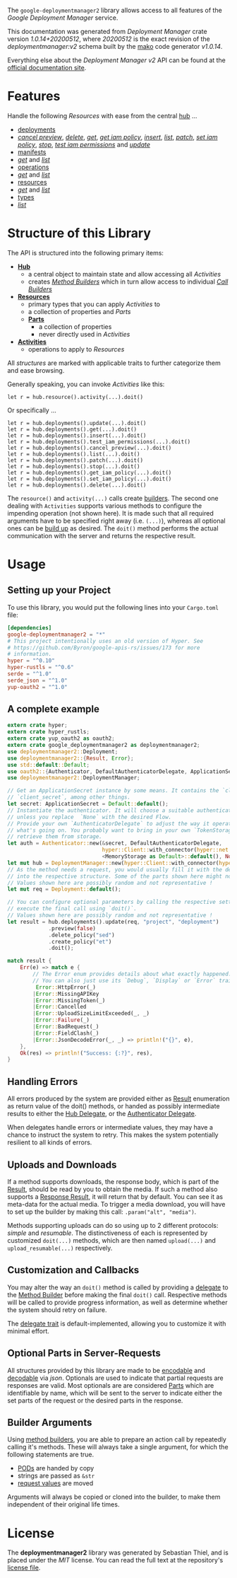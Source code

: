 <!---
DO NOT EDIT !
This file was generated automatically from 'src/mako/api/README.md.mako'
DO NOT EDIT !
-->
The `google-deploymentmanager2` library allows access to all features of the *Google Deployment Manager* service.

This documentation was generated from *Deployment Manager* crate version *1.0.14+20200512*, where *20200512* is the exact revision of the *deploymentmanager:v2* schema built by the [mako](http://www.makotemplates.org/) code generator *v1.0.14*.

Everything else about the *Deployment Manager* *v2* API can be found at the
[official documentation site](https://cloud.google.com/deployment-manager/).
# Features

Handle the following *Resources* with ease from the central [hub](https://docs.rs/google-deploymentmanager2/1.0.14+20200512/google_deploymentmanager2/struct.DeploymentManager.html) ... 

* [deployments](https://docs.rs/google-deploymentmanager2/1.0.14+20200512/google_deploymentmanager2/struct.Deployment.html)
 * [*cancel preview*](https://docs.rs/google-deploymentmanager2/1.0.14+20200512/google_deploymentmanager2/struct.DeploymentCancelPreviewCall.html), [*delete*](https://docs.rs/google-deploymentmanager2/1.0.14+20200512/google_deploymentmanager2/struct.DeploymentDeleteCall.html), [*get*](https://docs.rs/google-deploymentmanager2/1.0.14+20200512/google_deploymentmanager2/struct.DeploymentGetCall.html), [*get iam policy*](https://docs.rs/google-deploymentmanager2/1.0.14+20200512/google_deploymentmanager2/struct.DeploymentGetIamPolicyCall.html), [*insert*](https://docs.rs/google-deploymentmanager2/1.0.14+20200512/google_deploymentmanager2/struct.DeploymentInsertCall.html), [*list*](https://docs.rs/google-deploymentmanager2/1.0.14+20200512/google_deploymentmanager2/struct.DeploymentListCall.html), [*patch*](https://docs.rs/google-deploymentmanager2/1.0.14+20200512/google_deploymentmanager2/struct.DeploymentPatchCall.html), [*set iam policy*](https://docs.rs/google-deploymentmanager2/1.0.14+20200512/google_deploymentmanager2/struct.DeploymentSetIamPolicyCall.html), [*stop*](https://docs.rs/google-deploymentmanager2/1.0.14+20200512/google_deploymentmanager2/struct.DeploymentStopCall.html), [*test iam permissions*](https://docs.rs/google-deploymentmanager2/1.0.14+20200512/google_deploymentmanager2/struct.DeploymentTestIamPermissionCall.html) and [*update*](https://docs.rs/google-deploymentmanager2/1.0.14+20200512/google_deploymentmanager2/struct.DeploymentUpdateCall.html)
* [manifests](https://docs.rs/google-deploymentmanager2/1.0.14+20200512/google_deploymentmanager2/struct.Manifest.html)
 * [*get*](https://docs.rs/google-deploymentmanager2/1.0.14+20200512/google_deploymentmanager2/struct.ManifestGetCall.html) and [*list*](https://docs.rs/google-deploymentmanager2/1.0.14+20200512/google_deploymentmanager2/struct.ManifestListCall.html)
* [operations](https://docs.rs/google-deploymentmanager2/1.0.14+20200512/google_deploymentmanager2/struct.Operation.html)
 * [*get*](https://docs.rs/google-deploymentmanager2/1.0.14+20200512/google_deploymentmanager2/struct.OperationGetCall.html) and [*list*](https://docs.rs/google-deploymentmanager2/1.0.14+20200512/google_deploymentmanager2/struct.OperationListCall.html)
* [resources](https://docs.rs/google-deploymentmanager2/1.0.14+20200512/google_deploymentmanager2/struct.ResourceType.html)
 * [*get*](https://docs.rs/google-deploymentmanager2/1.0.14+20200512/google_deploymentmanager2/struct.ResourceGetCall.html) and [*list*](https://docs.rs/google-deploymentmanager2/1.0.14+20200512/google_deploymentmanager2/struct.ResourceListCall.html)
* [types](https://docs.rs/google-deploymentmanager2/1.0.14+20200512/google_deploymentmanager2/struct.Type.html)
 * [*list*](https://docs.rs/google-deploymentmanager2/1.0.14+20200512/google_deploymentmanager2/struct.TypeListCall.html)




# Structure of this Library

The API is structured into the following primary items:

* **[Hub](https://docs.rs/google-deploymentmanager2/1.0.14+20200512/google_deploymentmanager2/struct.DeploymentManager.html)**
    * a central object to maintain state and allow accessing all *Activities*
    * creates [*Method Builders*](https://docs.rs/google-deploymentmanager2/1.0.14+20200512/google_deploymentmanager2/trait.MethodsBuilder.html) which in turn
      allow access to individual [*Call Builders*](https://docs.rs/google-deploymentmanager2/1.0.14+20200512/google_deploymentmanager2/trait.CallBuilder.html)
* **[Resources](https://docs.rs/google-deploymentmanager2/1.0.14+20200512/google_deploymentmanager2/trait.Resource.html)**
    * primary types that you can apply *Activities* to
    * a collection of properties and *Parts*
    * **[Parts](https://docs.rs/google-deploymentmanager2/1.0.14+20200512/google_deploymentmanager2/trait.Part.html)**
        * a collection of properties
        * never directly used in *Activities*
* **[Activities](https://docs.rs/google-deploymentmanager2/1.0.14+20200512/google_deploymentmanager2/trait.CallBuilder.html)**
    * operations to apply to *Resources*

All *structures* are marked with applicable traits to further categorize them and ease browsing.

Generally speaking, you can invoke *Activities* like this:

```Rust,ignore
let r = hub.resource().activity(...).doit()
```

Or specifically ...

```ignore
let r = hub.deployments().update(...).doit()
let r = hub.deployments().get(...).doit()
let r = hub.deployments().insert(...).doit()
let r = hub.deployments().test_iam_permissions(...).doit()
let r = hub.deployments().cancel_preview(...).doit()
let r = hub.deployments().list(...).doit()
let r = hub.deployments().patch(...).doit()
let r = hub.deployments().stop(...).doit()
let r = hub.deployments().get_iam_policy(...).doit()
let r = hub.deployments().set_iam_policy(...).doit()
let r = hub.deployments().delete(...).doit()
```

The `resource()` and `activity(...)` calls create [builders][builder-pattern]. The second one dealing with `Activities` 
supports various methods to configure the impending operation (not shown here). It is made such that all required arguments have to be 
specified right away (i.e. `(...)`), whereas all optional ones can be [build up][builder-pattern] as desired.
The `doit()` method performs the actual communication with the server and returns the respective result.

# Usage

## Setting up your Project

To use this library, you would put the following lines into your `Cargo.toml` file:

```toml
[dependencies]
google-deploymentmanager2 = "*"
# This project intentionally uses an old version of Hyper. See
# https://github.com/Byron/google-apis-rs/issues/173 for more
# information.
hyper = "^0.10"
hyper-rustls = "^0.6"
serde = "^1.0"
serde_json = "^1.0"
yup-oauth2 = "^1.0"
```

## A complete example

```Rust
extern crate hyper;
extern crate hyper_rustls;
extern crate yup_oauth2 as oauth2;
extern crate google_deploymentmanager2 as deploymentmanager2;
use deploymentmanager2::Deployment;
use deploymentmanager2::{Result, Error};
use std::default::Default;
use oauth2::{Authenticator, DefaultAuthenticatorDelegate, ApplicationSecret, MemoryStorage};
use deploymentmanager2::DeploymentManager;

// Get an ApplicationSecret instance by some means. It contains the `client_id` and 
// `client_secret`, among other things.
let secret: ApplicationSecret = Default::default();
// Instantiate the authenticator. It will choose a suitable authentication flow for you, 
// unless you replace  `None` with the desired Flow.
// Provide your own `AuthenticatorDelegate` to adjust the way it operates and get feedback about 
// what's going on. You probably want to bring in your own `TokenStorage` to persist tokens and
// retrieve them from storage.
let auth = Authenticator::new(&secret, DefaultAuthenticatorDelegate,
                              hyper::Client::with_connector(hyper::net::HttpsConnector::new(hyper_rustls::TlsClient::new())),
                              <MemoryStorage as Default>::default(), None);
let mut hub = DeploymentManager::new(hyper::Client::with_connector(hyper::net::HttpsConnector::new(hyper_rustls::TlsClient::new())), auth);
// As the method needs a request, you would usually fill it with the desired information
// into the respective structure. Some of the parts shown here might not be applicable !
// Values shown here are possibly random and not representative !
let mut req = Deployment::default();

// You can configure optional parameters by calling the respective setters at will, and
// execute the final call using `doit()`.
// Values shown here are possibly random and not representative !
let result = hub.deployments().update(req, "project", "deployment")
             .preview(false)
             .delete_policy("sed")
             .create_policy("et")
             .doit();

match result {
    Err(e) => match e {
        // The Error enum provides details about what exactly happened.
        // You can also just use its `Debug`, `Display` or `Error` traits
         Error::HttpError(_)
        |Error::MissingAPIKey
        |Error::MissingToken(_)
        |Error::Cancelled
        |Error::UploadSizeLimitExceeded(_, _)
        |Error::Failure(_)
        |Error::BadRequest(_)
        |Error::FieldClash(_)
        |Error::JsonDecodeError(_, _) => println!("{}", e),
    },
    Ok(res) => println!("Success: {:?}", res),
}

```
## Handling Errors

All errors produced by the system are provided either as [Result](https://docs.rs/google-deploymentmanager2/1.0.14+20200512/google_deploymentmanager2/enum.Result.html) enumeration as return value of 
the doit() methods, or handed as possibly intermediate results to either the 
[Hub Delegate](https://docs.rs/google-deploymentmanager2/1.0.14+20200512/google_deploymentmanager2/trait.Delegate.html), or the [Authenticator Delegate](https://docs.rs/yup-oauth2/*/yup_oauth2/trait.AuthenticatorDelegate.html).

When delegates handle errors or intermediate values, they may have a chance to instruct the system to retry. This 
makes the system potentially resilient to all kinds of errors.

## Uploads and Downloads
If a method supports downloads, the response body, which is part of the [Result](https://docs.rs/google-deploymentmanager2/1.0.14+20200512/google_deploymentmanager2/enum.Result.html), should be
read by you to obtain the media.
If such a method also supports a [Response Result](https://docs.rs/google-deploymentmanager2/1.0.14+20200512/google_deploymentmanager2/trait.ResponseResult.html), it will return that by default.
You can see it as meta-data for the actual media. To trigger a media download, you will have to set up the builder by making
this call: `.param("alt", "media")`.

Methods supporting uploads can do so using up to 2 different protocols: 
*simple* and *resumable*. The distinctiveness of each is represented by customized 
`doit(...)` methods, which are then named `upload(...)` and `upload_resumable(...)` respectively.

## Customization and Callbacks

You may alter the way an `doit()` method is called by providing a [delegate](https://docs.rs/google-deploymentmanager2/1.0.14+20200512/google_deploymentmanager2/trait.Delegate.html) to the 
[Method Builder](https://docs.rs/google-deploymentmanager2/1.0.14+20200512/google_deploymentmanager2/trait.CallBuilder.html) before making the final `doit()` call. 
Respective methods will be called to provide progress information, as well as determine whether the system should 
retry on failure.

The [delegate trait](https://docs.rs/google-deploymentmanager2/1.0.14+20200512/google_deploymentmanager2/trait.Delegate.html) is default-implemented, allowing you to customize it with minimal effort.

## Optional Parts in Server-Requests

All structures provided by this library are made to be [encodable](https://docs.rs/google-deploymentmanager2/1.0.14+20200512/google_deploymentmanager2/trait.RequestValue.html) and 
[decodable](https://docs.rs/google-deploymentmanager2/1.0.14+20200512/google_deploymentmanager2/trait.ResponseResult.html) via *json*. Optionals are used to indicate that partial requests are responses 
are valid.
Most optionals are are considered [Parts](https://docs.rs/google-deploymentmanager2/1.0.14+20200512/google_deploymentmanager2/trait.Part.html) which are identifiable by name, which will be sent to 
the server to indicate either the set parts of the request or the desired parts in the response.

## Builder Arguments

Using [method builders](https://docs.rs/google-deploymentmanager2/1.0.14+20200512/google_deploymentmanager2/trait.CallBuilder.html), you are able to prepare an action call by repeatedly calling it's methods.
These will always take a single argument, for which the following statements are true.

* [PODs][wiki-pod] are handed by copy
* strings are passed as `&str`
* [request values](https://docs.rs/google-deploymentmanager2/1.0.14+20200512/google_deploymentmanager2/trait.RequestValue.html) are moved

Arguments will always be copied or cloned into the builder, to make them independent of their original life times.

[wiki-pod]: http://en.wikipedia.org/wiki/Plain_old_data_structure
[builder-pattern]: http://en.wikipedia.org/wiki/Builder_pattern
[google-go-api]: https://github.com/google/google-api-go-client

# License
The **deploymentmanager2** library was generated by Sebastian Thiel, and is placed 
under the *MIT* license.
You can read the full text at the repository's [license file][repo-license].

[repo-license]: https://github.com/Byron/google-apis-rsblob/master/LICENSE.md
